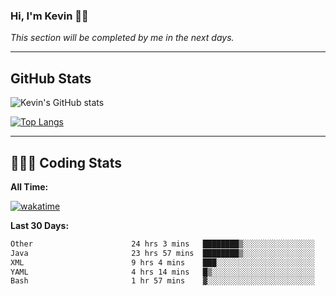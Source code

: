 ### Hi, I'm Kevin 👋🏻

_This section will be completed by me in the next days._


--- 
## GitHub Stats
![Kevin's GitHub stats](https://github-readme-stats.vercel.app/api?username=kevin-kraus&show_icons=true&theme=dark)

[![Top Langs](https://github-readme-stats.vercel.app/api/top-langs/?username=kevin-kraus&layout=compact&theme=dark)]()

---
## 🧑🏻‍💻 Coding Stats

**All Time:**

[![wakatime](https://wakatime.com/badge/user/2ee1869b-72a2-4c21-b5f7-e95432f5a1cf.svg?style=flat)](https://wakatime.com/@2ee1869b-72a2-4c21-b5f7-e95432f5a1cf)

**Last 30 Days:**

<!--START_SECTION:waka-->

```txt
Other                      24 hrs 3 mins   ████████▒░░░░░░░░░░░░░░░░   32.81 %
Java                       23 hrs 57 mins  ████████▒░░░░░░░░░░░░░░░░   32.67 %
XML                        9 hrs 4 mins    ███░░░░░░░░░░░░░░░░░░░░░░   12.38 %
YAML                       4 hrs 14 mins   █▒░░░░░░░░░░░░░░░░░░░░░░░   05.78 %
Bash                       1 hr 57 mins    ▓░░░░░░░░░░░░░░░░░░░░░░░░   02.68 %
```

<!--END_SECTION:waka-->
